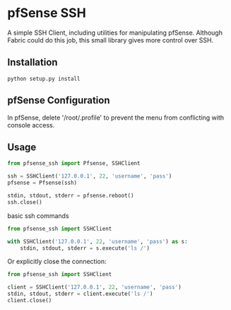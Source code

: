 pfSense SSH
===========
A simple SSH Client, including utilities for manipulating pfSense.
Although Fabric could do this job, this small library gives more control
over SSH.


Installation
------------

    python setup.py install



pfSense Configuration
----------------------
In pfSense, delete '/root/.profile' to prevent the menu from conflicting
with console access.


Usage
-----

```python
from pfsense_ssh import Pfsense, SSHClient

ssh = SSHClient('127.0.0.1', 22, 'username', 'pass')
pfsense = Pfsense(ssh)

stdin, stdout, stderr = pfsense.reboot()
ssh.close()
```

basic ssh commands

```python
from pfsense_ssh import SSHClient

with SSHClient('127.0.0.1', 22, 'username', 'pass') as s:
    stdin, stdout, stderr = s.execute('ls /')
```


Or explicitly close the connection:

```python
from pfsense_ssh import SSHClient

client = SSHClient('127.0.0.1', 22, 'username', 'pass')
stdin, stdout, stderr = client.execute('ls /')
client.close()
```
